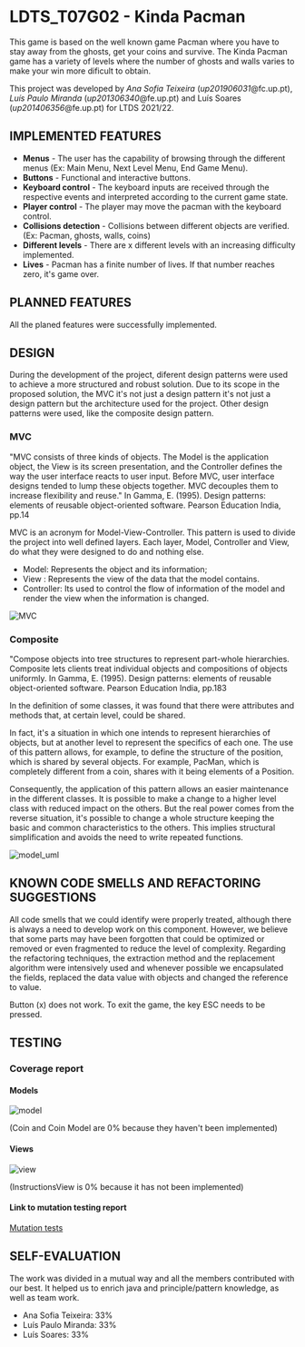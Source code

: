 # LDTS_T07G02 - Kinda Pacman

This game is based on the well known game Pacman where you have to stay away from the ghosts, get your coins and survive.
The Kinda Pacman game has a variety of levels where the number of ghosts and walls varies to make your win more dificult to obtain.

This project was developed by *Ana Sofia Teixeira* (*up201906031*@fc.up.pt), *Luís Paulo Miranda* (*up201306340*@fe.up.pt) and Luís Soares (*up201406356*@fe.up.pt) for LTDS 2021/22.


## IMPLEMENTED FEATURES

- **Menus** - The user has the capability of browsing through the different menus (Ex: Main Menu, Next Level Menu, End Game Menu).
- **Buttons** - Functional and interactive buttons.
- **Keyboard control** - The keyboard inputs are received through the respective events and interpreted according to the current game state.
- **Player control** - The player may move the pacman with the keyboard control.
- **Collisions detection** - Collisions between different objects are verified. (Ex: Pacman, ghosts, walls, coins)
- **Different levels** - There are x different levels with an increasing difficulty implemented.
- **Lives** - Pacman has a finite number of lives. If that number reaches zero, it's game over.


## PLANNED FEATURES

All the planed features were successfully implemented.

## DESIGN

During the development of the project, diferent design patterns were used to achieve a more structured and robust solution.
Due to its scope in the proposed solution, the MVC it's not just a design pattern it's not just a design pattern but the architecture used for the project.
Other design patterns were used, like the composite design pattern.

### MVC

"MVC consists of three kinds of objects. The Model is the application object, the View is its screen presentation, and the Controller defines the way the user interface reacts to user input. Before MVC, user interface designs tended to lump these objects together. MVC decouples them to increase flexibility and reuse." In Gamma, E. (1995). Design patterns: elements of reusable object-oriented software. Pearson Education India, pp.14

MVC is an acronym for Model-View-Controller. This pattern is used to divide the project into well defined layers. Each layer, Model, Controller and View, do what they were designed to do and nothing else.
- Model: Represents the object and its information;
- View : Represents the view of the data that the model contains.
- Controller: Its used to control the flow of information of the model and render the view when the information is changed.

![MVC](https://user-images.githubusercontent.com/93602630/151638754-2dfd970c-d407-45bc-86e4-fb366867d441.png)


### Composite

"Compose objects into tree structures to represent part-whole hierarchies. Composite lets clients treat individual objects and compositions of objects uniformly. In Gamma, E. (1995). Design patterns: elements of reusable object-oriented software. Pearson Education India, pp.183

In the definition of some classes, it was found that there were attributes and methods that, at certain level, could be shared.

In fact, it's a situation in which one intends to represent hierarchies of objects, but at another level to represent the specifics of each one.
The use of this pattern allows, for example, to define the structure of the position, which is shared by several objects.
For example, PacMan, which is completely different from a coin, shares with it being elements of a Position.

Consequently, the application of this pattern allows an easier maintenance in the different classes. It is possible to make a change to a higher level class with reduced impact on the others. But the real power comes from the reverse situation, it's possible to change a whole structure keeping the basic and common characteristics to the others. This implies structural simplification and avoids the need to write repeated functions.

![model_uml](https://user-images.githubusercontent.com/93602630/151638772-5cdf4095-2bae-46b7-8257-786d00f7fca4.png)

## KNOWN CODE SMELLS AND REFACTORING SUGGESTIONS

All code smells that we could identify were properly treated, although there is always a need to develop work on this component.
However, we believe that some parts may have been forgotten that could be optimized or removed or even fragmented to reduce the level of complexity.
Regarding the refactoring techniques, the extraction method and the replacement algorithm were intensively used and whenever possible we encapsulated the fields, replaced the data value with objects and changed the reference to value.

Button (x) does not work. To exit the game, the key ESC needs to be pressed.

## TESTING

### Coverage report

#### Models

![model](https://user-images.githubusercontent.com/93602630/148653759-2a265327-1f9e-408b-b96d-8ac91111e80c.png)

(Coin and Coin Model are 0% because they haven't been implemented)

#### Views
 
![view](https://user-images.githubusercontent.com/93602630/148653770-888c36d5-db4c-44ab-a6c0-c510dc9bfb02.png)

(InstructionsView is 0% because it has not been implemented)

#### Link to mutation testing report
[Mutation tests](../build/reports/pitest/202201081658/index.html)


## SELF-EVALUATION

The work was divided in a mutual way and all the members contributed with our best. It helped us to enrich java and principle/pattern knowledge, as well as team work.

- Ana Sofia Teixeira: 33%
- Luís Paulo Miranda: 33%
- Luís Soares: 33%
